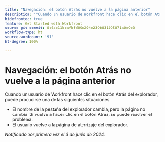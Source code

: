 ```yaml
---
title: "Navegación: el botón Atrás no vuelve a la página anterior"
description: '"Cuando un usuario de Workfront hace clic en el botón Atrás de su explorador, éste no funciona como se esperaba".'
hidefromtoc: true
feature: Get Started with Workfront
source-git-commit: 8c6ab11bcafbfd09c204e239b831095871a0e9b3
workflow-type: ht
source-wordcount: '91'
ht-degree: 100%

---
```



# Navegación: el botón Atrás no vuelve a la página anterior

Cuando un usuario de Workfront hace clic en el botón Atrás del explorador, puede producirse una de las siguientes situaciones.

* El nombre de la pestaña del explorador cambia, pero la página no cambia. Si vuelve a hacer clic en el botón Atrás, se puede resolver el problema.
* El usuario vuelve a la página de aterrizaje del explorador.

_Notificado por primera vez el 3 de junio de 2024._
